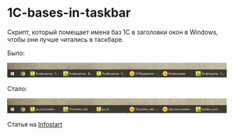# 1C-bases-in-taskbar
Скрипт, который помещает имена баз 1С в заголовки окон в Windows, чтобы они лучше читались в таскбаре.

Было:

![Было](https://github.com/a-burlakov/1C-bases-in-taskbar/raw/main/pics/before.png)

Стало:

![Стало](https://github.com/a-burlakov/1C-bases-in-taskbar/raw/main/pics/after.png)



Статья на [Infostart](https://infostart.ru/1c/articles/1714965/) 
